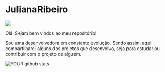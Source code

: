 # JulianaRibeiro
<img src="https://github.com/pr2tik1/pr2tik1/blob/master/IMAGE-NAME">

Olá. Sejam bem vindos ao meu repositório!

Sou uma desenvolvedora em constante evolução. Sendo assim, aqui compartilharei alguns dos projetos que desenvolvo, seja para estudar ou contribuir com o projeto de alguém.


![YOUR github stats](https://github-readme-stats.vercel.app/api?username=USERNAME)


